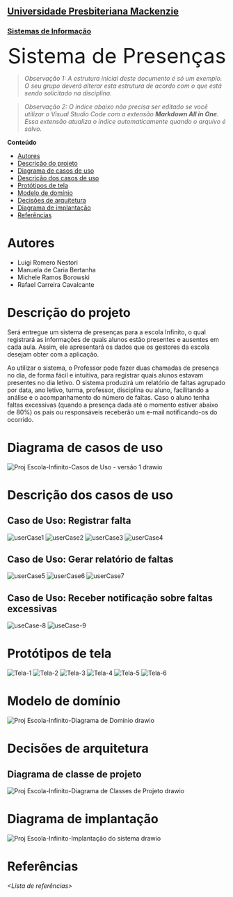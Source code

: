 <h2><a href= "https://www.mackenzie.br">Universidade Presbiteriana Mackenzie</a></h2>
<h3><a href= "https://www.mackenzie.br/graduacao/sao-paulo-higienopolis/sistemas-de-informacao">Sistemas de Informação</a></h3>


<p><font size="+12"><center>Sistema de Presenças</center></font></p>

>*Observação 1: A estrutura inicial deste documento é só um exemplo. O seu grupo deverá alterar esta estrutura de acordo com o que está sendo solicitado na disciplina.*

>*Observação 2: O índice abaixo não precisa ser editado se você utilizar o Visual Studio Code com a extensão **Markdown All in One**. Essa extensão atualiza o índice automaticamente quando o arquivo é salvo.*

**Conteúdo**

- [Autores](#autores)
- [Descrição do projeto](#descrição-do-projeto)
- [Diagrama de casos de uso](#diagrama-de-casos-de-uso)
- [Descrição dos casos de uso](#descrição-dos-casos-de-uso)
- [Protótipos de tela](#protótipos-de-tela)
- [Modelo de domínio](#modelo-de-domínio)
- [Decisões de arquitetura](#decisões-de-arquitetura)
- [Diagrama de implantação](#diagrama-de-implantação)
- [Referências](#referências)


# Autores

* Luigi Romero Nestori
* Manuela de Caria Bertanha
* Michele Ramos Borowski
* Rafael Carreira Cavalcante


# Descrição do projeto

Será entregue um sistema de presenças para a escola Infinito, o qual registrará as informações de quais alunos estão presentes e ausentes em cada aula. Assim, ele apresentará os dados que os gestores da escola desejam obter com a aplicação.

Ao utilizar o sistema, o Professor pode fazer duas chamadas de presença no dia, de forma fácil e intuitiva, para registrar quais alunos estavam presentes no dia letivo. O sistema produzirá um relatório de faltas agrupado por data, ano letivo, turma, professor, disciplina ou aluno, facilitando a análise e o acompanhamento do número de faltas. Caso o aluno tenha faltas excessivas (quando a presença dada até o momento estiver abaixo de 80%) os pais ou responsáveis receberão um e-mail notificando-os do ocorrido.

# Diagrama de casos de uso

![Proj Escola-Infinito-Casos de Uso - versão 1 drawio](https://user-images.githubusercontent.com/49102217/223579530-7196f0ff-b63b-46cc-9e5d-dc30982785cd.png)


# Descrição dos casos de uso
<h2>Caso de Uso: Registrar falta</h2>

![userCase1](https://user-images.githubusercontent.com/102591519/219972383-c0c15b73-57b4-4cb9-9bf2-d56e5ad8b021.png)
![userCase2](https://user-images.githubusercontent.com/102591519/219972399-3ce86e34-9864-4832-861b-9a5992391e5a.png)
![userCase3](https://user-images.githubusercontent.com/102591519/219972406-a1207dcf-40f8-436d-bf0a-e1acf3ce61be.png)
![userCase4](https://user-images.githubusercontent.com/102591519/219972416-6edc3621-2b74-49e7-818f-740d5def4ef9.png)

<h2>Caso de Uso: Gerar relatório de faltas</h2>

![userCase5](https://user-images.githubusercontent.com/102591519/219972419-25be455a-d632-4011-ba56-8b004447526e.png)
![userCase6](https://user-images.githubusercontent.com/102591519/219972430-9f4387ea-51f8-4898-bbb7-4638f29be7f4.png)
![userCase7](https://user-images.githubusercontent.com/102591519/219972437-86721d00-f544-4705-a405-2a31701ed8b8.png)

<h2>Caso de Uso: Receber notificação sobre faltas excessivas</h2>

![useCase-8](https://user-images.githubusercontent.com/102591519/219976360-32fb6548-f4fd-4b87-9d73-2f53ef8a54ec.png)
![useCase-9](https://user-images.githubusercontent.com/102591519/219976375-4b79809b-72b5-42df-9ca6-8c845b9827ea.png)

# Protótipos de tela

![Tela-1](https://user-images.githubusercontent.com/102591519/219970725-bf9291ff-02fe-4f42-913b-f0d7633ec25a.png)
![Tela-2](https://user-images.githubusercontent.com/102591519/219970755-a69256f9-46dd-4224-a331-926ad0c83697.png)
![Tela-3](https://user-images.githubusercontent.com/102591519/219970827-13ec87fa-c7fd-4077-9e7b-43e2bcd56c4d.png)
![Tela-4](https://user-images.githubusercontent.com/102591519/219970876-58cc0976-309f-41ef-a66e-7dda8352f877.png)
![Tela-5](https://user-images.githubusercontent.com/102591519/219970874-26ff5a0f-3c71-4d62-a137-42a13cf14f25.png)
![Tela-6](https://user-images.githubusercontent.com/102591519/219970873-3c39f7fe-b44c-49a0-b241-a46ba0d79efe.png)

# Modelo de domínio

![Proj Escola-Infinito-Diagrama de Domínio drawio](https://user-images.githubusercontent.com/49102217/223579889-508c111e-b917-4e3e-9c6e-27aafd0a3e48.png)


# Decisões de arquitetura

<h2>Diagrama de classe de projeto</h2>
  
![Proj Escola-Infinito-Diagrama de Classes de Projeto drawio](https://user-images.githubusercontent.com/49102217/223580226-bbae7546-656c-4f99-b1fc-1672621a8e77.png)


# Diagrama de implantação

![Proj Escola-Infinito-Implantação do sistema drawio](https://user-images.githubusercontent.com/49102217/223580451-803d33dc-ffa0-4153-9dbf-f4d25056c1a3.png)


# Referências

*&lt;Lista de referências&gt;*
